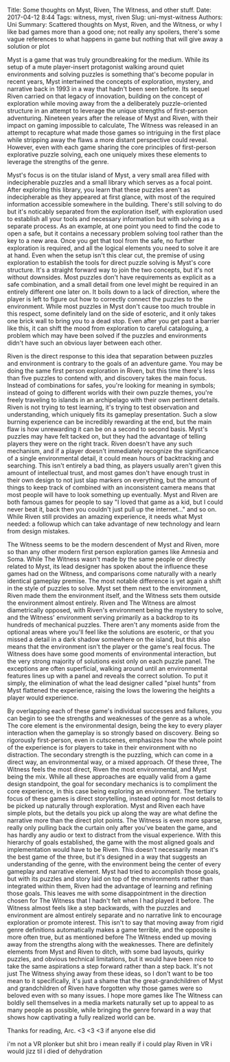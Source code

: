 Title: Some thoughts on Myst, Riven, The Witness, and other stuff.
Date: 2017-04-12 8:44
Tags: witness, myst, riven
Slug: uni-myst-witness
Authors: Uni
Summary: Scattered thoughts on Myst, Riven, and the Witness, or why I like bad games more than a good one; not really any spoilers, there's some vague references to what happens in game but nothing that will give away a solution or plot

Myst is a game that was truly groundbreaking for the medium. While its setup of a mute player-insert protagonist walking around quiet environments and solving puzzles is something that's become popular in recent years, Myst intertwined the concepts of exploration, mystery, and narrative back in 1993 in a way that hadn't been seen before. Its sequel Riven carried on that legacy of innovation, building on the concept of exploration while moving away from the a deliberately puzzle-oriented structure in an attempt to leverage the unique strengths of first-person adventuring. Nineteen years after the release of Myst and Riven, with their impact on gaming impossible to calculate, The Witness was released in an attempt to recapture what made those games so intriguing in the first place while stripping away the flaws a more distant perspective could reveal. However, even with each game sharing the core principles of first-person explorative puzzle solving, each one uniquely mixes these elements to leverage the strengths of the genre.

Myst's focus is on the titular island of Myst, a very small area filled with indecipherable puzzles and a small library which serves as a focal point. After exploring this library, you learn that these puzzles aren't as indecipherable as they appeared at first glance, with most of the required information accessible somewhere in the building. There's still solving to do but it's noticably separated from the exploration itself, with exploration used to establish all your tools and necessary information but  with solving as a separate process. As an example, at one point you need to find the code to open a safe, but it contains a necessary problem solving tool rather than the key to a new area. Once you get that tool from the safe, no further exploration is required, and all the logical elements you need to solve it are at hand. Even when the setup isn't this clear cut, the premise of using exploration to establish the tools for direct puzzle solving is Myst's core structure. It's a straight forward way to join the two concepts, but it's not without downsides. Most puzzles don't have requirements as explicit as a safe combination, and a small detail from one level might be required in an entirely different one later on. It boils down to a lack of direction, where the player is left to figure out how to correctly connect the puzzles to the environment. While most puzzles in Myst don't cause too much trouble in this respect, some definitely land on the side of esoteric, and it only takes one brick wall to bring you to a dead stop. Even after you get past a barrier like this, it can shift the mood from exploration to careful cataloguing, a problem which may have been solved if the puzzles and environments didn't have such an obvious layer between each other.

Riven is the direct response to this idea that separation between puzzles and environment is contrary to the goals of an adventure game. You may be doing the same first person exploration in Riven, but this time there's less than five puzzles to contend with, and discovery takes the main focus. Instead of combinations for safes, you're looking for meaning in symbols; instead of going to different worlds with their own puzzle themes, you're freely traveling to islands in an archipelago with their own pertinent details. Riven is not trying to test learning, it's trying to test observation and understanding, which uniquely fits its gameplay presentation. Such a slow burning experience can be incredibly rewarding at the end, but the main flaw is how unrewarding it can be on a second to second basis. Myst's puzzles may have felt tacked on, but they had the advantage of telling players they were on the right track. Riven doesn't have any such mechanism, and if a player doesn't immediately recognize the significance of a single environmental detail, it could mean hours of backtracking and searching. This isn't entirely a bad thing, as players usually aren't given this amount of intellectual trust, and most games don't have enough trust in their own design to not just slap markers on everything, but the amount of things to keep track of combined with an inconsistent camera means that most people will have to look something up eventually. Myst and Riven are both famous games for people to say "I loved that game as a kid, but I could never beat it, back then you couldn't just pull up the internet..." and so on. While Riven still provides an amazing experience, it needs what Myst needed: a followup which can take advantage of new technology and learn from design mistakes.

The Witness seems to be the modern descendent of Myst and Riven, more so than any other modern first person exploration games like Amnesia and Soma. While The Witness wasn't made by the same people or directly related to Myst, its lead designer has spoken about the influence these games had on the Witness, and comparisons come naturally with a nearly identical gameplay premise. The most notable difference is yet again a shift in the style of puzzles to solve. Myst set them next to the environment, Riven made them the environment itself, and the Witness sets them outside the environment almost entirely. Riven and The Witness are almost diametrically opposed, with Riven's environment being the mystery to solve, and the Witness' environment serving primarily as a backdrop to its hundreds of mechanical puzzles. There aren't any moments aside from the optional areas where you'll feel like the solutions are esoteric, or that you missed a detail in a dark shadow somewhere on the island, but this also means that the environment isn't the player or the game's real focus. The Witness does have some good moments of environmental interaction, but the very strong majority of solutions exist only on each puzzle panel. The exceptions are often superficial, walking around until an environmental features lines up with a panel and reveals the correct solution. To put it simply, the elimination of what the lead designer called "pixel hunts" from Myst flattened the experience, raising the lows the lowering the heights a player would experience.

By overlapping each of these game's individual successes and failures, you can begin to see the strengths and weaknesses of the genre as a whole. The core element is the environmental design, being the key to every player interaction when the gameplay is so strongly based on discovery. Being so rigorously first-person, even in cutscenes, emphasizes how the whole point of the experience is for players to take in their environment with no distraction. The secondary strength is the puzzling, which can come in a direct way, an environmental way, or a mixed approach. Of these three, The Witness feels the most direct, Riven the most environmental, and Myst being the mix. While all these approaches are equally valid from a game design standpoint, the goal for secondary mechanics is to compliment the core experience, in this case being exploring an environment. The tertiary focus of these games is direct storytelling, instead opting for most details to be picked up naturally through exploration. Myst and Riven each have simple plots, but the details you pick up along the way are what define the narrative more than the direct plot points. The Witness is even more sparse, really only pulling back the curtain only after you've beaten the game, and has hardly any audio or text to distract from the visual experience. With this hierarchy of goals established, the game with the most aligned goals and implementation would have to be Riven. This doesn't necessarily mean it's the best game of the three, but it's designed in a way that suggests an understanding of the genre, with the environment being the center of every gameplay and narrative element. Myst had tried to accomplish those goals, but with its puzzles and story laid on top of the environments rather than integrated within them, Riven had the advantage of learning and refining those goals. This leaves me with some disappointment in the direction chosen for The Witness that I hadn't felt when I had played it before. The Witness almost feels like a step backwards, with the puzzles and environment are almost entirely separate and no narrative link to encourage exploration or promote interest. This isn't to say that moving away from rigid genre definitions automatically makes a game terrible, and the opposite is more often true, but as mentioned before The Witness ended up moving away from the strengths along with the weaknesses. There are definitely elements from Myst and Riven to ditch, with some bad layouts, quirky puzzles, and obvious technical limitations, but it would have been nice to take the same aspirations a step forward rather than a step back. It's not just The Witness shying away from these ideas, so I don't want to be too mean to it specifically, it's just a shame that the great-grandchildren of Myst and grandchildren of Riven have forgotten why those games were so beloved even with so many issues. I hope more games like The Witness can boldly sell themselves in a media markets naturally set up to appeal to as many people as possible, while bringing the genre forward in a way that shows how captivating a fully realized world can be.

Thanks for reading, Arc.
<3 <3 <3 if anyone else did






















i'm not a VR plonker but shit bro i mean really if i could play Riven in VR i would jizz til i died of dehydration